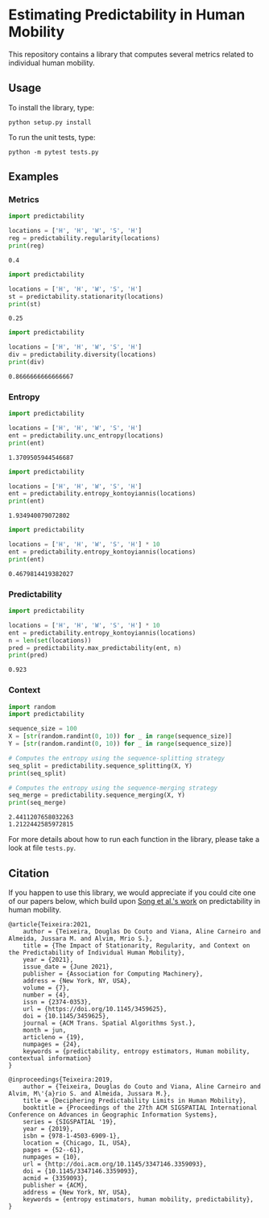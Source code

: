 # Estimating Predictability in Human Mobility

This repository contains a library that computes several metrics related to individual human mobility. 


## Usage

To install the library, type:

```
python setup.py install
```

To run the unit tests, type:

```
python -m pytest tests.py
```

## Examples

### Metrics

```python
import predictability

locations = ['H', 'H', 'W', 'S', 'H']
reg = predictability.regularity(locations)
print(reg)
```

```
0.4
```

```python
import predictability

locations = ['H', 'H', 'W', 'S', 'H']
st = predictability.stationarity(locations)
print(st)
```

```
0.25
```

```python
import predictability

locations = ['H', 'H', 'W', 'S', 'H']
div = predictability.diversity(locations)
print(div)
```

```
0.8666666666666667
```

### Entropy


```python
import predictability

locations = ['H', 'H', 'W', 'S', 'H']
ent = predictability.unc_entropy(locations)
print(ent)
```

```
1.3709505944546687
```


```python
import predictability

locations = ['H', 'H', 'W', 'S', 'H']
ent = predictability.entropy_kontoyiannis(locations)
print(ent)
```

```
1.934940079072802
```


```python
import predictability

locations = ['H', 'H', 'W', 'S', 'H'] * 10
ent = predictability.entropy_kontoyiannis(locations)
print(ent)
```

```
0.4679814419382027
```



### Predictability

```python
import predictability

locations = ['H', 'H', 'W', 'S', 'H'] * 10
ent = predictability.entropy_kontoyiannis(locations)
n = len(set(locations))
pred = predictability.max_predictability(ent, n)
print(pred)
```

```
0.923
```

### Context

```python
import random
import predictability

sequence_size = 100
X = [str(random.randint(0, 10)) for _ in range(sequence_size)]
Y = [str(random.randint(0, 10)) for _ in range(sequence_size)]

# Computes the entropy using the sequence-splitting strategy
seq_split = predictability.sequence_splitting(X, Y)
print(seq_split)

# Computes the entropy using the sequence-merging strategy
seq_merge = predictability.sequence_merging(X, Y)
print(seq_merge)
```

```
2.4411207658032263
1.2122442585972815
```

For more details about how to run each function in the library, please take a look at file `tests.py`.

## Citation

If you happen to use this library, we would appreciate if you could cite one of our papers below, which build upon [Song et al.'s work](https://science.sciencemag.org/content/327/5968/1018) on predictability in human mobility.


```
@article{Teixeira:2021,
    author = {Teixeira, Douglas Do Couto and Viana, Aline Carneiro and Almeida, Jussara M. and Alvim, Mrio S.},
    title = {The Impact of Stationarity, Regularity, and Context on the Predictability of Individual Human Mobility},
    year = {2021},
    issue_date = {June 2021},
    publisher = {Association for Computing Machinery},
    address = {New York, NY, USA},
    volume = {7},
    number = {4},
    issn = {2374-0353},
    url = {https://doi.org/10.1145/3459625},
    doi = {10.1145/3459625},
    journal = {ACM Trans. Spatial Algorithms Syst.},
    month = jun,
    articleno = {19},
    numpages = {24},
    keywords = {predictability, entropy estimators, Human mobility, contextual information}
}
```

```
@inproceedings{Teixeira:2019,
    author = {Teixeira, Douglas do Couto and Viana, Aline Carneiro and Alvim, M\'{a}rio S. and Almeida, Jussara M.},
    title = {Deciphering Predictability Limits in Human Mobility},
    booktitle = {Proceedings of the 27th ACM SIGSPATIAL International Conference on Advances in Geographic Information Systems},
    series = {SIGSPATIAL '19},
    year = {2019},
    isbn = {978-1-4503-6909-1},
    location = {Chicago, IL, USA},
    pages = {52--61},
    numpages = {10},
    url = {http://doi.acm.org/10.1145/3347146.3359093},
    doi = {10.1145/3347146.3359093},
    acmid = {3359093},
    publisher = {ACM},
    address = {New York, NY, USA},
    keywords = {entropy estimators, human mobility, predictability},
} 
```


